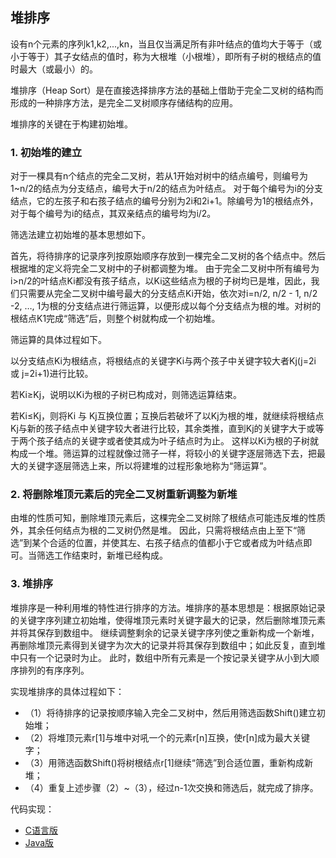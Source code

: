 
## 堆排序

设有n个元素的序列k1,k2,...,kn，当且仅当满足所有非叶结点的值均大于等于（或小于等于）其子女结点的值时，称为大根堆（小根堆），即所有子树的根结点的值时最大（或最小）的。

堆排序（Heap Sort）是在直接选择排序方法的基础上借助于完全二叉树的结构而形成的一种排序方法，是完全二叉树顺序存储结构的应用。

堆排序的关键在于构建初始堆。

### 1. 初始堆的建立

对于一棵具有n个结点的完全二叉树，若从1开始对树中的结点编号，则编号为1~n/2的结点为分支结点，编号大于n/2的结点为叶结点。
对于每个编号为i的分支结点，它的左孩子和右孩子结点的编号分别为2i和2i+1。除编号为1的根结点外，对于每个编号为i的结点，其双亲结点的编号均为i/2。

筛选法建立初始堆的基本思想如下。

首先，将待排序的记录序列按原始顺序存放到一棵完全二叉树的各个结点中。然后根据堆的定义将完全二叉树中的子树都调整为堆。
由于完全二叉树中所有编号为i>n/2的叶结点Ki都没有孩子结点，以Ki这些结点为根的子树均已是堆，因此，我们只需要从完全二叉树中编号最大的分支结点Ki开始，依次对i=n/2, n/2 - 1, n/2 -2, …, 1为根的分支结点进行筛运算，以便形成以每个分支结点为根的堆。对树的根结点K1完成“筛选”后，则整个树就构成一个初始堆。

筛运算的具体过程如下。

以分支结点Ki为根结点，将根结点的关键字Ki与两个孩子中关键字较大者Kj(j=2i 或 j=2i+1)进行比较。

若Ki≥Kj，说明以Ki为根的子树已构成对，则筛选运算结束。

若Ki≤Kj，则将Ki 与 Kj互换位置；互换后若破坏了以Kj为根的堆，就继续将根结点Kj与新的孩子结点中关键字较大者进行比较，其余类推，直到Kj的关键字大于或等于两个孩子结点的关键字或者使其成为叶子结点时为止。
这样以Ki为根的子树就构成一个堆。筛运算的过程就像过筛子一样，将较小的关键字逐层筛选下去，把最大的关键字逐层筛选上来，所以将建堆的过程形象地称为“筛运算”。

### 2. 将删除堆顶元素后的完全二叉树重新调整为新堆

由堆的性质可知，删除堆顶元素后，这棵完全二叉树除了根结点可能违反堆的性质外，其余任何结点为根的二叉树仍然是堆。
因此，只需将根结点由上至下“筛选”到某个合适的位置，并使其左、右孩子结点的值都小于它或者成为叶结点即可。当筛选工作结束时，新堆已经构成。

### 3. 堆排序

堆排序是一种利用堆的特性进行排序的方法。堆排序的基本思想是：根据原始记录的关键字序列建立初始堆，使得堆顶元素时关键字最大的记录，然后删除堆顶元素并将其保存到数组中。
继续调整剩余的记录关键字序列使之重新构成一个新堆，再删除堆顶元素得到关键字为次大的记录并将其保存到数组中；如此反复，直到堆中只有一个记录时为止。
此时，数组中所有元素是一个按记录关键字从小到大顺序排列的有序序列。

实现堆排序的具体过程如下：
- （1）将待排序的记录按顺序输入完全二叉树中，然后用筛选函数Shift()建立初始堆；
- （2）将堆顶元素r[1]与堆中对吼一个的元素r[n]互换，使r[n]成为最大关键字；
- （3）用筛选函数Shift()将树根结点r[1]继续“筛选”到合适位置，重新构成新堆；
- （4）重复上述步骤（2）~（3），经过n-1次交换和筛选后，就完成了排序。

代码实现：
- [C语言版](https://github.com/lq920320/Hello-World/blob/master/heapSort)
- [Java版](https://github.com/lq920320/algorithm-java-test/blob/master/src/test/java/sort/heap_sort/HeapSortTest.java)